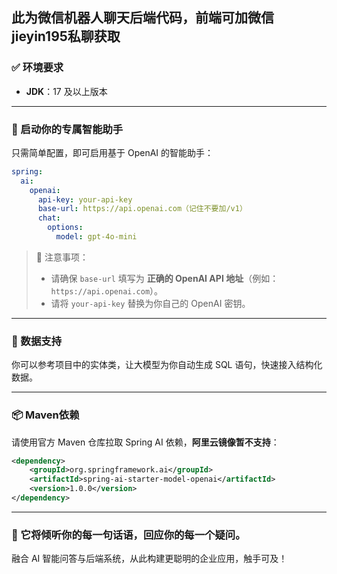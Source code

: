 ## 此为微信机器人聊天后端代码，前端可加微信jieyin195私聊获取

### ✅ 环境要求

* **JDK**：17 及以上版本

---

### 🌱 启动你的专属智能助手

只需简单配置，即可启用基于 OpenAI 的智能助手：

```yaml
spring:
  ai:
    openai:
      api-key: your-api-key
      base-url: https://api.openai.com（记住不要加/v1）
      chat:
        options:
          model: gpt-4o-mini
```

> 📌 注意事项：
>
> * 请确保 `base-url` 填写为 **正确的 OpenAI API 地址**（例如：`https://api.openai.com`）。
> * 请将 `your-api-key` 替换为你自己的 OpenAI 密钥。

---

### 🧩 数据支持

你可以参考项目中的实体类，让大模型为你自动生成 SQL 语句，快速接入结构化数据。

---

### 📦 Maven依赖

请使用官方 Maven 仓库拉取 Spring AI 依赖，**阿里云镜像暂不支持**：

```xml
<dependency>
    <groupId>org.springframework.ai</groupId>
    <artifactId>spring-ai-starter-model-openai</artifactId>
    <version>1.0.0</version>
</dependency>
```

---

### 💬 它将倾听你的每一句话语，回应你的每一个疑问。

融合 AI 智能问答与后端系统，从此构建更聪明的企业应用，触手可及！

